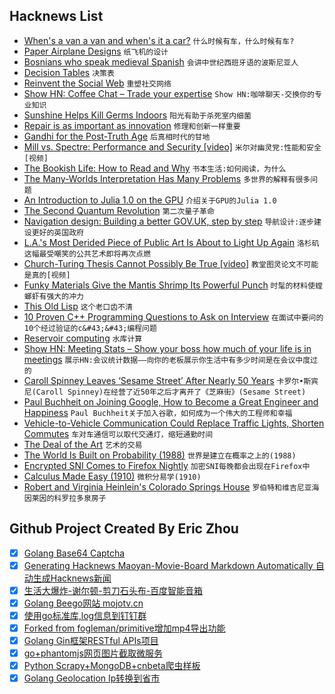 ## Hacknews List


- [When&#39;s a van a van and when&#39;s it a car?](https://www.bbc.co.uk/news/business-45875405)  `什么时候有车，什么时候有车?`
- [Paper Airplane Designs](https://www.foldnfly.com/)  `纸飞机的设计`
- [Bosnians who speak medieval Spanish](http://www.bbc.com/travel/story/20181017-the-bosnians-who-speak-medieval-spanish)  `会讲中世纪西班牙语的波斯尼亚人`
- [Decision Tables](https://www.hillelwayne.com/post/decision-tables/)  `决策表`
- [Reinvent the Social Web](https://staltz.com/reinvent-the-social-web.html)  `重塑社交网络`
- [Show HN: Coffee Chat – Trade your expertise](https://www.coffeechat.app)  `Show HN:咖啡聊天-交换你的专业知识`
- [Sunshine Helps Kill Germs Indoors](https://www.npr.org/sections/health-shots/2018/10/18/658335490/grandma-was-right-sunshine-helps-kill-germs-indoors)  `阳光有助于杀死室内细菌`
- [Repair is as important as innovation](https://www.economist.com/finance-and-economics/2018/10/20/repair-is-as-important-as-innovation)  `修理和创新一样重要`
- [Gandhi for the Post-Truth Age](https://www.newyorker.com/magazine/2018/10/22/gandhi-for-the-post-truth-age)  `后真相时代的甘地`
- [Mill vs. Spectre: Performance and Security [video]](https://www.youtube.com/watch?v=8E4qs2irmpc)  `米尔对幽灵党:性能和安全[视频]`
- [The Bookish Life: How to Read and Why](https://www.firstthings.com/article/2018/11/the-bookish-life)  `书本生活:如何阅读，为什么`
- [The Many-Worlds Interpretation Has Many Problems](https://www.quantamagazine.org/why-the-many-worlds-interpretation-of-quantum-mechanics-has-many-problems-20181018/)  `多世界的解释有很多问题`
- [An Introduction to Julia 1.0 on the GPU](https://nextjournal.com/sdanisch/julia-gpu-programming)  `介绍关于GPU的Julia 1.0`
- [The Second Quantum Revolution](https://www.wsj.com/articles/the-second-quantum-revolution-1539881599)  `第二次量子革命`
- [Navigation design: Building a better GOV.UK, step by step](https://gds.blog.gov.uk/2018/10/17/building-a-better-gov-uk-step-by-step/)  `导航设计:逐步建设更好的英国政府`
- [L.A.&#39;s Most Derided Piece of Public Art Is About to Light Up Again](https://www.atlasobscura.com/articles/why-is-triforium-lit-up)  `洛杉矶这幅最受嘲笑的公共艺术即将再次点燃`
- [Church-Turing Thesis Cannot Possibly Be True [video]](https://www.microsoft.com/en-us/research/video/church-turing-thesis-cannot-possibly-be-true/)  `教堂图灵论文不可能是真的[视频]`
- [Funky Materials Give the Mantis Shrimp Its Powerful Punch](https://www.wired.com/story/funky-materials-give-the-mantis-shrimp-its-powerful-punch/)  `时髦的材料使螳螂虾有强大的冲力`
- [This Old Lisp](http://thisoldlisp.com/talks/els-2018/)  `这个老口齿不清`
- [10 Proven C&#43;&#43; Programming Questions to Ask on Interview](https://tests4geeks.com/cpp-interview-questions/)  `在面试中要问的10个经过验证的c&#43;&#43;编程问题`
- [Reservoir computing](https://en.wikipedia.org/wiki/Reservoir_computing)  `水库计算`
- [Show HN: Meeting Stats – Show your boss how much of your life is in meetings](https://execution.com/free-meeting-stats/)  `展示HN:会议统计数据——向你的老板展示你生活中有多少时间是在会议中度过的`
- [Caroll Spinney Leaves ‘Sesame Street’ After Nearly 50 Years](https://www.nytimes.com/2018/10/17/arts/television/sesame-street-big-bird.html)  `卡罗尔•斯宾尼(Caroll Spinney)在经营了近50年之后才离开了《芝麻街》(Sesame Street)`
- [Paul Buchheit on Joining Google, How to Become a Great Engineer and Happiness](https://triplebyte.com/blog/interview-with-gmail-creator-and-y-combinator-partner-paul-buchheit)  `Paul Buchheit关于加入谷歌，如何成为一个伟大的工程师和幸福`
- [Vehicle-to-Vehicle Communication Could Replace Traffic Lights, Shorten Commutes](https://spectrum.ieee.org/transportation/infrastructure/how-vehicletovehicle-communication-could-replace-traffic-lights-and-shorten-commutes)  `车对车通信可以取代交通灯，缩短通勤时间`
- [The Deal of the Art](https://thebaffler.com/the-immediate-experience/the-deal-of-the-art-sturgeon)  `艺术的交易`
- [The World Is Built on Probability (1988)](https://archive.org/details/TheWorldIsBuiltOnProbability/)  `世界是建立在概率之上的(1988)`
- [Encrypted SNI Comes to Firefox Nightly](https://blog.mozilla.org/security/2018/10/18/encrypted-sni-comes-to-firefox-nightly/)  `加密SNI每晚都会出现在Firefox中`
- [Calculus Made Easy (1910)](http://calculusmadeeasy.org/)  `微积分易学(1910)`
- [Robert and Virginia Heinlein&#39;s Colorado Springs House](http://www.nitrosyncretic.com/rah/pm652-art-hi.html)  `罗伯特和维吉尼亚海因莱因的科罗拉多泉房子`

## Github Project Created By Eric Zhou

- [x] [Golang Base64 Captcha](https://github.com/mojocn/base64Captcha)
- [x] [Generating Hacknews Maoyan-Movie-Board Markdown Automatically 自动生成Hacknews新闻](https://github.com/dejavuzhou/md-genie)
- [x] [生活大爆炸-谢尔顿-剪刀石头布-百度智能音箱](https://github.com/mojocn/dueros-bang-game)
- [x] [Golang Beego网站 mojotv.cn](https://github.com/mojocn/www.mojotv.cn)
- [x] [使用go标准库,log信息到钉钉群](https://github.com/mojocn/dooger)
- [x] [Forked from fogleman/primitive增加mp4导出功能](https://github.com/mojocn/primitive)
- [x] [Golang Gin框架RESTful APIs项目](https://github.com/JJJJJJJerk/ezier-golang-web-api-framework)
- [x] [go+phantomjs网页图片截取微服务](https://github.com/mojocn/screen_shot)
- [x] [Python Scrapy+MongoDB+cnbeta爬虫样板](https://github.com/mojocn/scrapy_mongodb_boilerplate_cnbeta)
- [x] [Golang Geolocation Ip转换到省市](https://github.com/mojocn/ip2location)